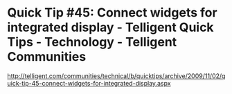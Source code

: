 <!--
id: 233224881
link: http://kevinisom.info/post/233224881/quick-tip-45-connect-widgets-for-integrated-display
slug: quick-tip-45-connect-widgets-for-integrated-display
date: Thu Nov 05 2009 10:58:06 GMT+1300 (NZDT)
raw: {"blog_name":"kevinisom","id":233224881,"post_url":"http://kevinisom.info/post/233224881/quick-tip-45-connect-widgets-for-integrated-display","slug":"quick-tip-45-connect-widgets-for-integrated-display","type":"link","date":"2009-11-04 21:58:06 GMT","timestamp":1257371886,"state":"published","format":"html","reblog_key":"oZ65RNuA","tags":[],"short_url":"http://tmblr.co/Zw68YyDvhgn","highlighted":[],"feed_item":"http://telligent.com/communities/technical/b/quicktips/archive/2009/11/02/quick-tip-45-connect-widgets-for-integrated-display.aspx","from_feed_id":"650234","note_count":0,"title":"Quick Tip #45: Connect widgets for integrated display - Telligent Quick Tips - Technology - Telligent Communities","url":"http://telligent.com/communities/technical/b/quicktips/archive/2009/11/02/quick-tip-45-connect-widgets-for-integrated-display.aspx","description":""}
publish: 2009-11-05
tags: 
title: Quick Tip #45: Connect widgets for integrated display - Telligent Quick Tips - Technology - Telligent Communities
-->


Quick Tip #45: Connect widgets for integrated display - Telligent Quick Tips - Technology - Telligent Communities
=================================================================================================================

<http://telligent.com/communities/technical/b/quicktips/archive/2009/11/02/quick-tip-45-connect-widgets-for-integrated-display.aspx>

